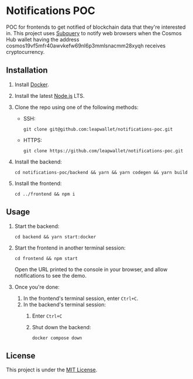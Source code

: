 # Notifications POC

POC for frontends to get notified of blockchain data that they're interested in. This project uses [Subquery](https://subquery.network/) to notify web browsers when the Cosmos Hub wallet having the address cosmos19vf5mfr40awvkefw69nl6p3mmlsnacmm28xyqh receives cryptocurrency.

## Installation

1. Install [Docker](https://docs.docker.com/get-docker/).
2. Install the latest [Node.js](https://nodejs.org/en/download/) LTS.
3. Clone the repo using one of the following methods:
    - SSH:

        ```shell
        git clone git@github.com:leapwallet/notifications-poc.git
        ```    
    - HTTPS:

        ```shell
        git clone https://github.com/leapwallet/notifications-poc.git
        ```
4. Install the backend:

    ```shell
    cd notifications-poc/backend && yarn && yarn codegen && yarn build
    ```
5. Install the frontend:

    ```shell
    cd ../frontend && npm i
    ```

## Usage

1. Start the backend:

    ````shell
    cd backend && yarn start:docker
    ````
2. Start the frontend in another terminal session:

    ```shell
    cd frontend && npm start
    ```

    Open the URL printed to the console in your browser, and allow notifications to see the demo.
3. Once you're done:
    1. In the frontend's terminal session, enter `Ctrl+C`.
    2. In the backend's terminal session:
        1. Enter `Ctrl+C`
        2. Shut down the backend:

            ```shell
            docker compose down
            ```            

## License

This project is under the [MIT License](LICENSE).
